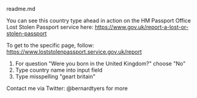 readme.md



You can see this country type ahead in action on the HM Passport Office Lost Stolen Passport service here: https://www.gov.uk/report-a-lost-or-stolen-passport

To get to the specific page, follow: https://www.loststolenpassport.service.gov.uk/report

1. For question "Were you born in the United Kingdom?" choose "No"
2. Type country name into input field
3. Type misspelling "geart britain"

Contact me via Twitter: @bernardtyers for more